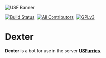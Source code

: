 ![USF Banner](https://cdn.discordapp.com/banners/336243033416794118/d10b24d5277aef99aa779ecc13c2bcc7.jpg?size=512)

[![Build Status](https://dev.azure.com/frostrixz/Dexter/_apis/build/status/Frostrix.Dexter?branchName=master)](https://dev.azure.com/frostrixz/Dexter/_build/latest?definitionId=1&branchName=master)&nbsp;
[![All Contributors](https://img.shields.io/badge/All_Contributors-1-default.svg?style=flat&logo=github)](https://github.com/Frostrix/Dexter)&nbsp;
[![GPLv3](https://img.shields.io/badge/License-GNU&nbsp;GPL&nbsp;Version&nbsp;3-blue.svg?style=flat&logo=gnu)](https://github.com/Frostrix/Dexter/blob/master/LICENSE)

# Dexter
**Dexter** is a bot for use in the server [**USFurries**](https://discord.gg/USFurries).
